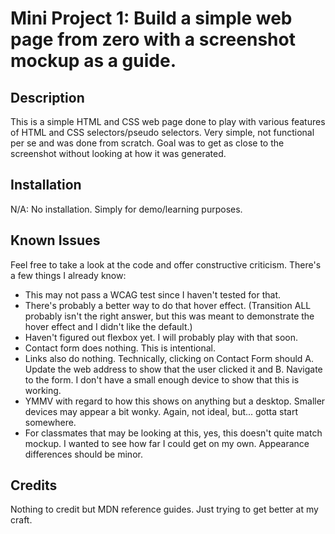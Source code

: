 # Mini Project 1: Build a simple web page from zero with a screenshot mockup as a guide. 

## Description

This is a simple HTML and CSS web page done to play with various features of HTML and CSS selectors/pseudo selectors. Very simple, not functional per se and was done from scratch. Goal was to get as close to the screenshot without looking at how it was generated.

## Installation

N/A: No installation. Simply for demo/learning purposes.

## Known Issues

Feel free to take a look at the code and offer constructive criticism. There's a few things I already know:
- This may not pass a WCAG test since I haven't tested for that. 
- There's probably a better way to do that hover effect. (Transition ALL probably isn't the right answer, but this was meant to demonstrate the hover effect and I didn't like the default.)
- Haven't figured out flexbox yet. I will probably play with that soon.
- Contact form does nothing. This is intentional.
- Links also do nothing. Technically, clicking on Contact Form should A. Update the web address to show that the user clicked it and B. Navigate to the form. I don't have a small enough device to show that this is working.
- YMMV with regard to how this shows on anything but a desktop. Smaller devices may appear a bit wonky. Again, not ideal, but... gotta start somewhere.
- For classmates that may be looking at this, yes, this doesn't quite match mockup. I wanted to see how far I could get on my own. Appearance differences should be minor.


## Credits

Nothing to credit but MDN reference guides. Just trying to get better at my craft.
